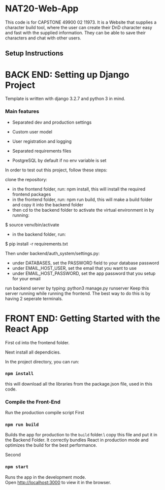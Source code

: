# NAT20-Web-App

This code is for CAPSTONE 49900 02 11973. It is a Website that supplies a character build tool, where the user can create their DnD character easy and fast with the supplied information. They can be able to save their characters and chat with other users.

## Setup Instructions

# BACK END: Setting up Django Project
Template is written with django 3.2.7 and python 3 in mind.

### Main features

* Separated dev and production settings

* Custom user model

* User registration and logging

* Separated requirements files

* PostgreSQL by default if no env variable is set

In order to test out this project, follow these steps:

clone the repository:

- in the frontend folder, run: npm install, this will install the required frontend packages
- in the frontend folder, run: npm run build, this will make a build folder and copy it into the backend folder
- then cd to the backend folder to activate the virtual environment in by running: 

$ source venv/bin/activate

- in the backend folder, run: 

$ pip install -r requirements.txt


Then under backend/auth_system/settings.py:

-   under DATABASES, set the PASSWORD field to your database password
-   under EMAIL_HOST_USER, set the email that you want to use
-   under EMAIL_HOST_PASSWORD, set the app password that you setup for your email

run backend server by typing: python3 manage.py runserver
Keep this server running while running the frontend. The best way to do this is by having 2 seperate terminals. 

# FRONT END: Getting Started with the React App

First cd into the frontend folder.

Next install all dependicies.

In the project directory, you can run:

### `npm install`
this will download all the libraries from the package.json file, used in this code.

### Compile the Front-End
Run the production compile script
First
### `npm run build`
Builds the app for production to the `build` folder.\ copy this file and put it in the Backend Folder.
It correctly bundles React in production mode and optimizes the build for the best performance.

Second
### `npm start`

Runs the app in the development mode.\
Open [http://localhost:3000](http://localhost:3000) to view it in the browser.

